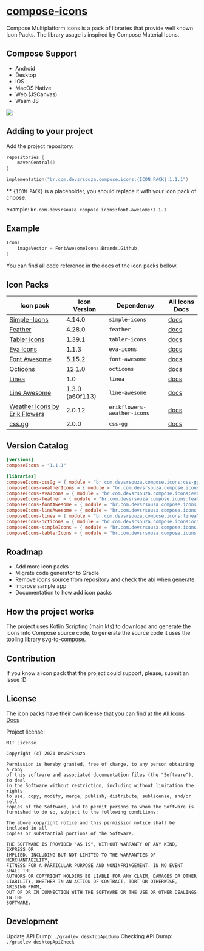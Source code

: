 # [compose-icons](https://github.com/DevSrSouza/compose-icons)

Compose Multiplatform icons is a pack of libraries that provide well known Icon Packs. The library usage is inspired by Compose Material Icons.

## Compose Support
- Android
- Desktop
- iOS
- MacOS Native
- Web (JSCanvas)
- Wasm JS

![](https://user-images.githubusercontent.com/29736164/111044124-6b131080-8425-11eb-9b03-0d3b409377a5.png)

## Adding to your project

Add the project repository:
```kotlin
repositories {
    mavenCentral()
}
```

```kotlin
implementation("br.com.devsrsouza.compose.icons:{ICON_PACK}:1.1.1")
```

** `{ICON_PACK}` is a placeholder, you should replace it with your icon pack of choose.

example: `br.com.devsrsouza.compose.icons:font-awesome:1.1.1`

## Example

```kotlin
Icon(
    imageVector = FontAwesomeIcons.Brands.Github,
)
```

You can find all code reference in the docs of the icon packs bellow.

## Icon Packs

| Icon pack | Icon Version | Dependency | All Icons Docs |
| --- | --- | --- | --- |
| [Simple-Icons](https://simpleicons.org/) | 4.14.0 | `simple-icons` | [docs](simple-icons/DOCUMENTATION.md) |
| [Feather](https://feathericons.com/) | 4.28.0 | `feather` | [docs](feather/DOCUMENTATION.md) |
| [Tabler Icons](https://tabler-icons.io/) | 1.39.1 | `tabler-icons` | [docs](tabler-icons/DOCUMENTATION.md) |
| [Eva Icons](https://akveo.github.io/eva-icons/#/) | 1.1.3 | `eva-icons` | [docs](eva-icons/DOCUMENTATION.md) |
| [Font Awesome](https://fontawesome.com/) | 5.15.2 | `font-awesome` | [docs](font-awesome/DOCUMENTATION.md) |
| [Octicons](https://primer.style/octicons/) | 12.1.0 | `octicons` | [docs](octicons/DOCUMENTATION.md) |
| [Linea](http://www.linea.io/) | 1.0 | `linea` | [docs](linea/DOCUMENTATION.md) |
| [Line Awesome](https://icons8.com/line-awesome) | 1.3.0 (a60f113) | `line-awesome` | [docs](line-awesome/DOCUMENTATION.md) |
| [Weather Icons by Erik Flowers](https://github.com/erikflowers/weather-icons) | 2.0.12 | `erikflowers-weather-icons` | [docs](erikflowers-weather-icons/DOCUMENTATION.md) |
| [css.gg](https://css.gg/) | 2.0.0 | `css-gg` | [docs](css-gg/DOCUMENTATION.md) |

## Version Catalog

```toml
[versions]
composeIcons = "1.1.1"

[libraries]
composeIcons-cssGg = { module = "br.com.devsrsouza.compose.icons:css-gg", version.ref = "composeIcons" }
composeIcons-weatherIcons = { module = "br.com.devsrsouza.compose.icons:erikflowers-weather-icons", version.ref = "composeIcons" }
composeIcons-evaIcons = { module = "br.com.devsrsouza.compose.icons:eva-icons", version.ref = "composeIcons" }
composeIcons-feather = { module = "br.com.devsrsouza.compose.icons:feather", version.ref = "composeIcons" }
composeIcons-fontAwesome = { module = "br.com.devsrsouza.compose.icons:font-awesome", version.ref = "composeIcons" }
composeIcons-lineAwesome = { module = "br.com.devsrsouza.compose.icons:line-awesome", version.ref = "composeIcons" }
composeIcons-linea = { module = "br.com.devsrsouza.compose.icons:linea", version.ref = "composeIcons" }
composeIcons-octicons = { module = "br.com.devsrsouza.compose.icons:octicons", version.ref = "composeIcons" }
composeIcons-simpleIcons = { module = "br.com.devsrsouza.compose.icons:simple-icons", version.ref = "composeIcons" }
composeIcons-tablerIcons = { module = "br.com.devsrsouza.compose.icons:tabler-icons", version.ref = "composeIcons" }
```

## Roadmap
- Add more icon packs
- Migrate code generator to Gradle
- Remove icons source from repository and check the abi when generate.
- Improve sample app
- Documentation to how add icon packs

## How the project works

The project uses Kotlin Scripting (main.kts) to download and generate the icons into Compose source code, to generate the source code it uses the tooling library [svg-to-compose](https://github.com/DevSrSouza/svg-to-compose).

## Contribution

If you know a icon pack that the project could support, please, submit an issue :D

## License

The icon packs have their own license that you can find at the [All Icons Docs](#Icon-Packs)

Project license:
```
MIT License

Copyright (c) 2021 DevSrSouza

Permission is hereby granted, free of charge, to any person obtaining a copy
of this software and associated documentation files (the "Software"), to deal
in the Software without restriction, including without limitation the rights
to use, copy, modify, merge, publish, distribute, sublicense, and/or sell
copies of the Software, and to permit persons to whom the Software is
furnished to do so, subject to the following conditions:

The above copyright notice and this permission notice shall be included in all
copies or substantial portions of the Software.

THE SOFTWARE IS PROVIDED "AS IS", WITHOUT WARRANTY OF ANY KIND, EXPRESS OR
IMPLIED, INCLUDING BUT NOT LIMITED TO THE WARRANTIES OF MERCHANTABILITY,
FITNESS FOR A PARTICULAR PURPOSE AND NONINFRINGEMENT. IN NO EVENT SHALL THE
AUTHORS OR COPYRIGHT HOLDERS BE LIABLE FOR ANY CLAIM, DAMAGES OR OTHER
LIABILITY, WHETHER IN AN ACTION OF CONTRACT, TORT OR OTHERWISE, ARISING FROM,
OUT OF OR IN CONNECTION WITH THE SOFTWARE OR THE USE OR OTHER DEALINGS IN THE
SOFTWARE.

```

## Development

Update API Dump: `./gradlew desktopApiDump`
Checking API Dump: `./gradlew desktopApiCheck`
